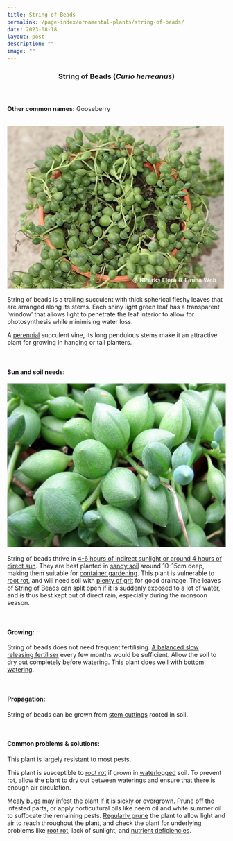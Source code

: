 ```yaml
---
title: String of Beads
permalink: /page-index/ornamental-plants/string-of-beads/
date: 2023-08-18
layout: post
description: ""
image: ""
---
```

<header> 
	<h3>String of Beads (<em>Curio herreanus</em>)</h3> 
</header>

<section>
	<p><strong>Other common names:</strong> Gooseberry</p>
	<br>
</section>

<section>
	<img title="Photo by Flora and Fauna Web." src="/images/Plants/stringofbeads_ffw.jfif">
	<p>String of beads is a trailing succulent with thick spherical fleshy leaves that are arranged along its stems. Each shiny light green leaf has a transparent ‘window’ that allows light to penetrate the leaf interior to allow for photosynthesis while minimising water loss.</p>
	<p>A <a href="/learn-more-about-gardening/glossary/#p">perennial</a> succulent vine, its long pendulous stems make it an attractive plant for growing in hanging or tall planters.</p>
	 <br> 
</section> 
 
<section> 
  <h4>Sun and soil needs:</h4> 
	<img title="A closeup of the leaces of the String of Beads. Photo by Victoria Lim." src="/images/Plants/stringofpearls_victorialim.jpg">
  <p>String of beads thrive in <a href="/page-index/horticulture-techniques/gauging-light/">4-6 hours of indirect sunlight or around 4 hours of direct sun</a>. They are best planted in <a href="/page-index/horticulture-techniques/soil/">sandy soil</a> around 10-15cm deep, making them suitable for <a href="/page-index/horticulture-techniques/planting-in-containers/">container gardening</a>. This plant is vulnerable to <a href="/page-index/plant-problems/root-rot/">root rot</a>, and will need soil with <a href="/page-index/horticulture-techniques/soil-amendments/">plenty of grit</a> for good drainage. The leaves of String of Beads can split open if it is suddenly exposed to a lot of water, and is thus best kept out of direct rain, especially during the monsoon season.</p> 
	<br>
</section>

<section> 
  <h4>Growing:</h4> 
	<p>String of beads does not need frequent fertilising. <a href="/page-index/horticulture-techniques/fertilising/">A balanced slow releasing fertiliser</a> every few months would be sufficient. Allow the soil to dry out completely before watering. This plant does well with <a href="/page-index/horticulture-techniques/bottom-watering/">bottom watering</a>.</p> 
	<br> 
</section> 

<section> 
  <h4>Propagation:</h4> 
	<p>String of beads can be grown from <a href="/page-index/horticulture-techniques/propagating-by-cuttings/">stem cuttings</a> rooted in soil.</p> 
	<br> 
</section> 
 
<section> 
  <h4>Common problems &amp; solutions:</h4> 
	<p>This plant is largely resistant to most pests.</p>
	<p>This plant is susceptible to <a href="/page-index/plant-problems/root-rot/">root rot</a> if grown in <a href="/page-index/plant-problems/waterlogging/">waterlogged</a> soil. To prevent rot, allow the plant to dry out between waterings and ensure that there is enough air circulation.</p>
	<p><a href="/page-index/pests/mealy-bugs/">Mealy bugs</a> may infest the plant if it is sickly or overgrown. Prune off the infested parts, or apply horticultural oils like neem oil and white summer oil to suffocate the remaining pests. <a href="/page-index/horticulture-techniques/pruning/">Regularly prune</a> the plant to allow light and air to reach throughout the plant, and check the plant for underlying problems like <a href="/page-index/horticulture-techniques/root-rot/">root rot</a>, lack of sunlight, and <a href="/page-index/plant-problems/nutrient-deficiencies/">nutrient deficiencies</a>.</p>
	<br> 
</section>